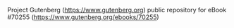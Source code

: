 Project Gutenberg (https://www.gutenberg.org) public repository for
eBook #70255 (https://www.gutenberg.org/ebooks/70255)
